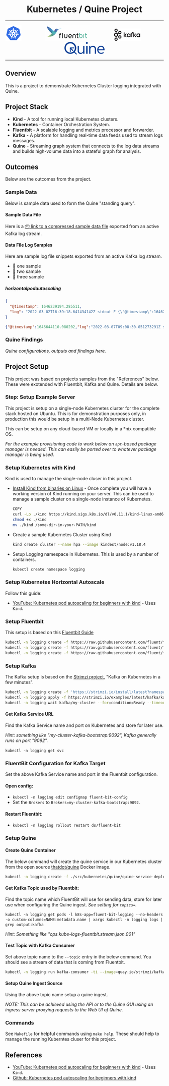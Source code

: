 

<h1 align="center">Kubernetes / Quine Project</h1>

---
<p align="center" width="100%">

<img src="extra/images/Kubernetes_Logo.png" height="50">
&nbsp;&nbsp;&nbsp;&nbsp;&nbsp;&nbsp;&nbsp;&nbsp;
&nbsp;&nbsp;&nbsp;&nbsp;&nbsp;&nbsp;&nbsp;&nbsp;

<img src="extra/images/Fluentbit_Logo.png" height="50">
&nbsp;&nbsp;&nbsp;&nbsp;&nbsp;&nbsp;&nbsp;&nbsp;
&nbsp;&nbsp;&nbsp;&nbsp;&nbsp;&nbsp;&nbsp;&nbsp;

<img src="extra/images/Kafka_Logo.png" height="40">
&nbsp;&nbsp;&nbsp;&nbsp;&nbsp;&nbsp;&nbsp;&nbsp;
&nbsp;&nbsp;&nbsp;&nbsp;&nbsp;&nbsp;&nbsp;&nbsp;

<img src="extra/images/Quine_Logo.svg" height="40"> 
</p>

---


## Overview

This is a project to demonstrate Kubernetes Cluster logging integrated with Quine.

## Project Stack

- **Kind** - A tool for running local Kubernetes clusters.
- **Kubernetes** - Container Orchestration System.
- **Fluentbit** - A scalable logging and metrics processor and forwarder.
- **Kafka** - A platform for handling real-time data feeds used to stream logs messages.
- **Quine** - Streaming graph system that connects to the log data streams and builds high-volume data into a stateful graph for analysis.




## Outcomes

Below are the outcomes from the project.

### Sample Data

Below is sample data used to form the Quine "standing query".


#### Sample Data File

 Here is a [:package: link to a compressed sample data file](extra/data/kafka-topic-output.txt.gz) exported from an active Kafka log stream.

#### Data File Log Samples

Here are sample log file snippets exported from an active Kafka log stream.

* :pushpin: one sample
* :pushpin: two sample
* :pushpin: three sample



##### horizontalpodautoscaling

```json
{
  "@timestamp": 1646239194.285511,
  "log": "2022-03-02T16:39:18.641434142Z stdout F {\"@timestamp\":1646239156.170701,\"log\":\"2022-03-02T16:39:09.141771216Z stdout F {\\\"@timestamp\\\":1646239049.969076,\\\"log\\\":\\\"2022-03-02T15:40:09.606002004Z stderr F I0302 15:40:09.605799       1 controllermanager.go:574] Started \\\\\\\"horizontalpodautoscaling\\\\\\\"\\\"}\"}"
}
```

```json
{"@timestamp":1646644110.080202,"log":"2022-03-07T09:08:30.051273291Z stderr F 2022-03-07 09:08:30.051054 W | etcdserver: read-only range request \"key:\\\"/registry/horizontalpodautoscalers/\\\" range_end:\\\"/registry/horizontalpodautoscalers0\\\" count_only:true \" with result \"range_response_count:0 size:8\" took too long (158.268848ms) to execute"}
```





### Quine Findings

*Quine configurations, outputs and findings here.*



## Project Setup

This project was based on projects samples from the "References" below. These were exxtended with Fluentbit, Kafka and Quine. Details are below.


### Step: Setup Example Server

This project is setup on a single-node Kubernetes cluster for the complete stack hosted on Ubuntu. This is for demonstration purposes only, in production this would be setup in a multi-Node Kubernetes cluster.

This can be setup on any cloud-based VM or locally in a *nix compatible OS. 

*For the example provisioning code to work below an `apt`-based package manager is needed. This can easily be ported over to whatever package manager is being used.*


### Setup Kubernetes with Kind

Kind is used to manage the single-node cluser in this project.

* [Install Kind from binaries on Linux](https://kind.sigs.k8s.io/docs/user/quick-start/#installing-from-source) - Once complete you will have a working version of Kind running on your server. This can be used to manage a sample cluster on a single-node instance of Kubernetes.
  
  ```bash
  COPY
  curl -Lo ./kind https://kind.sigs.k8s.io/dl/v0.11.1/kind-linux-amd64
  chmod +x ./kind
  mv ./kind /some-dir-in-your-PATH/kind
  ```

* Create a sample Kubernetes Cluster using Kind
  ```bash
  kind create cluster --name hpa --image kindest/node:v1.18.4
  ```

* Setup Logging namespace in Kubernetes. This is used by a number of containers.

  ```bash
  kubectl create namespace logging
  ```


### Setup Kubernetes Horizontal Autoscale

Follow this guide:

* [YouTube: Kubernetes pod autoscaling for beginners with kind](https://www.youtube.com/watch?v=FfDI08sgrYY) - Uses `Kind`.


### Setup Fluentbit

This setup is based on this [Fluentbit Guide](https://github.com/fluent/fluent-bit-kubernetes-logging)


```bash
kubectl -n logging create -f https://raw.githubusercontent.com/fluent/fluent-bit-kubernetes-logging/master/fluent-bit-service-account.yaml
kubectl -n logging create -f https://raw.githubusercontent.com/fluent/fluent-bit-kubernetes-logging/master/output/kafka/fluent-bit-configmap.yaml
kubectl -n logging create -f https://raw.githubusercontent.com/fluent/fluent-bit-kubernetes-logging/master/output/kafka/fluent-bit-ds.yaml
```


### Setup Kafka

The Kafka setup is based on the [Strimzi project](https://strimzi.io/quickstarts), "Kafka on Kubernetes in a few minutes".

```bash
kubectl -n logging create -f 'https://strimzi.io/install/latest?namespace=logging'
kubectl -n logging apply -f https://strimzi.io/examples/latest/kafka/kafka-persistent-single.yaml
kubectl -n logging wait kafka/my-cluster --for=condition=Ready --timeout=300s 
```

#### Get Kafka Service URL

Find the Kafka Service name and port on Kubernetes and store for later use.

*Hint: something like "my-cluster-kafka-bootstrap:9092", Kafka generally runs on port "9092".*

`kubectl -n logging get svc`

### FluentBit Configuration for Kafka Target

Set the above Kafka Service name and port in the Fluentbit configuration.

#### Open config:

* `kubectl -n logging edit configmap fluent-bit-config`
* Set the `Brokers` to `Brokers=my-cluster-kafka-bootstrap:9092`.

#### Restart Fluentbit:

* `kubectl -n logging rollout restart ds/fluent-bit`


### Setup Quine

#### Create Quine Container

The below command will create the quine service in our Kubernetes cluster from the open source [thatdot/quine](https://hub.docker.com/r/thatdot/quine) Docker image.

```bash
kubectl -n logging create -f ./src/kubernetes/quine/quine-service-deployment.yaml
```

#### Get Kafka Topic used by Fluentbit:

Find the topic name which FluentBit will use for sending data, store for later use when configuring the Quine ingest. *See setting for `topics=`.*

```
kubectl -n logging get pods -l k8s-app=fluent-bit-logging --no-headers -o custom-columns=NAME:metadata.name | xargs kubectl -n logging logs | grep output:kafka
```

*Hint: Something like "ops.kube-logs-fluentbit.stream.json.001​"*


#### Test Topic with Kafka Consumer

Set above topic name to the `--topic` entry in the below command. You should see a stream of data that is coming from Fluentbit.

```bash
kubectl -n logging run kafka-consumer -ti --image=quay.io/strimzi/kafka:0.27.1-kafka-3.0.0 --rm=true --restart=Never -- bin/kafka-console-consumer.sh --bootstrap-server my-cluster-kafka-bootstrap:9092 --topic ops.kube-logs-fluentbit.stream.json.001 --from-beginning
```

#### Setup Quine Ingest Source

Using the above topic name setup a quine ingest.

*NOTE: This can be achieved using the API or to the Quine GUI using an ingress server proxying requests to the Web UI of Quine.*



### Commands

See `Makefile` for helpful commands using `make help`. These should help to manage the running Kuberntes cluser for this project.



## References

* [YouTube: Kubernetes pod autoscaling for beginners with kind](https://www.youtube.com/watch?v=FfDI08sgrYY) - Uses `Kind`.
* [Github: Kubernetes pod autoscaling for beginners with kind](https://github.com/marcel-dempers/docker-development-youtube-series/tree/master/kubernetes/autoscaling/components)

